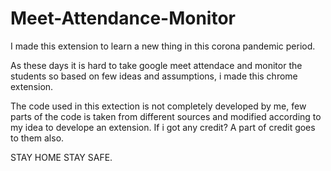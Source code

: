 # Meet-Attendance-Monitor

I made this extension to learn a new thing in this corona pandemic period.

As these days it is hard to take google meet attendace and monitor the students
so based on few ideas and assumptions, i made this chrome extension.

The code used in this extection is not completely developed by me, 
few parts of the code is taken from different sources and 
modified according to my idea to develope an extension.
If i got any credit? A part of credit goes to them also.

STAY HOME STAY SAFE.


